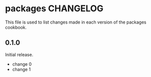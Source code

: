 # packages CHANGELOG

This file is used to list changes made in each version of the packages cookbook.

## 0.1.0

Initial release.

- change 0
- change 1
